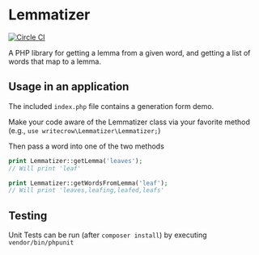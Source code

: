 # Lemmatizer

[![Circle CI](https://circleci.com/gh/writecrow/lemmatizer.svg?style=shield)](https://circleci.com/gh/writecrow/lemmatizer)

A PHP library for getting a lemma from a given word, and getting a list of words
that map to a lemma.

## Usage in an application
The included `index.php` file contains a generation form demo.

Make your code aware of the Lemmatizer class via your favorite method
(e.g., `use writecrow\Lemmatizer\Lemmatizer;`)

Then pass a word into one of the two methods
```php
print Lemmatizer::getLemma('leaves');
// Will print 'leaf'

print Lemmatizer::getWordsFromLemma('leaf');
// Will print 'leaves,leafing,leafed,leafs'
```

## Testing
Unit Tests can be run (after ```composer install```) by executing ```vendor/bin/phpunit```